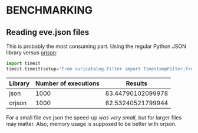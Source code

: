 # BENCHMARKING

## Reading eve.json files

This is probably the most consuming part. Using the regular Python JSON library versus [orjson](https://github.com/ijl/orjson):

```python
import timeit
timeit.timeit(setup="from suricatalog.filter import TimestampFilter;from suricatalog.log import EveLogHandler; files=['/home/josevnz/Downloads/eve_large.json']; filter=TimestampFilter()", stmt="[x for x in EveLogHandler().get_events(eve_files=files, data_filter=filter)]", number=1000)
```


| Library | Number of executions | Results           |
|---------|----------------------|-------------------|
| json    | 1000                 | 83.44790102099978 |
| orjson  | 1000                 | 82.53240521799944 |

For a small file eve.json the speed-up _was very small_, but for larger files may matter. Also, memory usage is supposed to be better with orjson. 